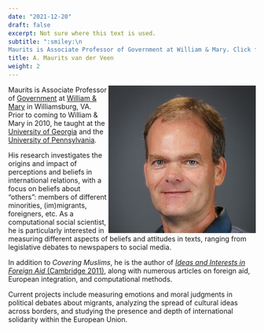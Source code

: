 ```yaml
---
date: "2021-12-20"
draft: false
excerpt: Not sure where this text is used.
subtitle: ":smiley:\n
Maurits is Associate Professor of Government at William & Mary. Click for more info."
title: A. Maurits van der Veen
weight: 2
---
```


<img style="float: right;" src="featured-headshot.jpg">

Maurits is Associate Professor of [Government](https://www.wm.edu/as/government/) at [William & Mary](https://www.wm.edu/) in Williamsburg, VA. Prior to coming to William & Mary in 2010, he taught at the [University of Georgia](https://spia.uga.edu/departments-centers/department-of-international-affairs/) and the [University of Pennsylvania](https://www.polisci.upenn.edu/).

His research investigates the origins and impact of perceptions and beliefs in international relations, with a focus on beliefs about “others”: members of different minorities, (im)migrants, foreigners, etc. As a computational social scientist, he is particularly interested in measuring different aspects of beliefs and attitudes in texts, ranging from legislative debates to newspapers to social media.

In addition to _Covering Muslims_, he is the author of [_Ideas and Interests in Foreign Aid_ (Cambridge 2011)](https://www.maurits.net/publication/ideasinterestsaid/), along with numerous articles on foreign aid, European integration, and computational methods.

Current projects include measuring emotions and moral judgments in political debates about migrants, analyzing the spread of cultural ideas across borders, and studying the presence and depth of international solidarity within the European Union.
